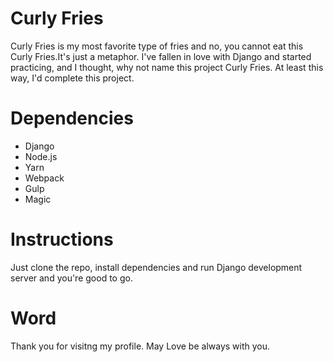 # Curly Fries

Curly Fries is my most favorite type of fries and no, you cannot eat this Curly Fries.It's just a metaphor. I've fallen in love with Django and started practicing, and I thought, why not name this project Curly Fries. At least this way, I'd complete this project.

# Dependencies
  - Django
  - Node.js
  - Yarn
  - Webpack
  - Gulp
  - Magic
# Instructions
Just clone the repo, install dependencies and run Django development server and you're good to go.
# Word
Thank you for visitng my profile. May Love be always with you.
